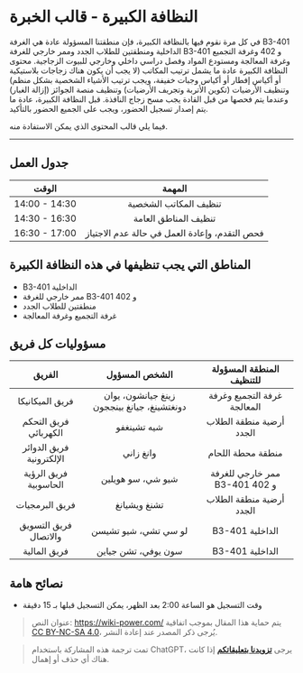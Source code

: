 # النظافة الكبيرة - قالب الخبرة

في كل مرة نقوم فيها بالنظافة الكبيرة، فإن منطقتنا المسؤولة عادة هي الغرفة B3-401 الداخلية ومنطقتين للطلاب الجدد وممر خارجي للغرفة B3-401 و 402 وغرفة التجميع وغرفة المعالجة ومستودع المواد وفصل دراسي داخلي وخارجي للبيوت الزجاجية.
محتوى النظافة الكبيرة عادة ما يشمل ترتيب المكاتب (لا يجب أن يكون هناك زجاجات بلاستيكية أو أكياس إفطار أو أكياس وجبات خفيفة، ويجب ترتيب الأشياء الشخصية بشكل منظم) وتنظيف الأرضيات (تكوين الأتربة وتجريف الأرضيات) وتنظيف منصة الجوائز (إزالة الغبار) وعندما يتم فحصها من قبل القادة يجب مسح زجاج النافذة.
قبل النظافة الكبيرة، عادة ما يتم إصدار تسجيل الحضور، ويجب على الجميع الحضور بالتأكيد.

فيما يلي قالب المحتوى الذي يمكن الاستفادة منه.

---

## جدول العمل

| الوقت | المهمة |
| :----: | :-----: |
| 14:00 - 14:30 | تنظيف المكاتب الشخصية |
| 14:30 - 16:30 | تنظيف المناطق العامة |
| 16:30 - 17:00 | فحص التقدم، وإعادة العمل في حالة عدم الاجتياز |

## المناطق التي يجب تنظيفها في هذه النظافة الكبيرة

- B3-401 الداخلية
- ممر خارجي للغرفة B3-401 و 402
- منطقتين للطلاب الجدد
- غرفة التجميع وغرفة المعالجة

## مسؤوليات كل فريق

| الفريق | الشخص المسؤول | المنطقة المسؤولة للتنظيف |
| :-----: | :-------------: | :---------------------: |
| فريق الميكانيكا | زينغ جيانشون، يوان دونغتشينغ، جيانغ بينججون | غرفة التجميع وغرفة المعالجة |
| فريق التحكم الكهربائي | شيه تشينغفو | أرضية منطقة الطلاب الجدد |
| فريق الدوائر الإلكترونية | وانغ زاني | منطقة محطة اللحام |
| فريق الرؤية الحاسوبية | شيو شي، سو هويلين | ممر خارجي للغرفة B3-401 و 402 |
| فريق البرمجيات | تشنغ ويشيانغ | أرضية منطقة الطلاب الجدد |
| فريق التسويق والاتصال | لو سي تشي، شيو تشيسن | B3-401 الداخلية |
| فريق المالية | سون يوفي، تشن جياين | B3-401 الداخلية |

## نصائح هامة

- وقت التسجيل هو الساعة 2:00 بعد الظهر، يمكن التسجيل قبلها بـ 15 دقيقة

> عنوان النص: <https://wiki-power.com/>
> يتم حماية هذا المقال بموجب اتفاقية [CC BY-NC-SA 4.0](https://creativecommons.org/licenses/by/4.0/deed.zh)، يُرجى ذكر المصدر عند إعادة النشر.

> تمت ترجمة هذه المشاركة باستخدام ChatGPT، يرجى [**تزويدنا بتعليقاتكم**](https://github.com/linyuxuanlin/Wiki_MkDocs/issues/new) إذا كانت هناك أي حذف أو إهمال.